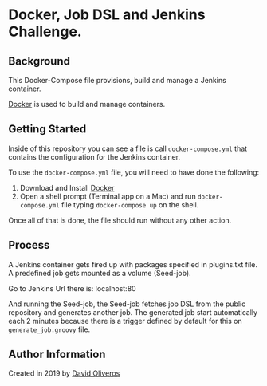 # Docker, Job DSL and Jenkins Challenge.
## Background

This Docker-Compose file provisions, build and manage a Jenkins container.

[Docker](https://www.docker.com/) is used to build and manage containers.

## Getting Started

Inside of this repository you can see a file is call `docker-compose.yml` that contains the configuration for the Jenkins container.

To use the `docker-compose.yml` file, you will need to have done the following:

  1. Download and Install [Docker](https://www.docker.com/)
  2. Open a shell prompt (Terminal app on a Mac) and run `docker-compose.yml` file typing `docker-compose up` on the shell.

  Once all of that is done, the file should run without any other action.

  ## Process

  A Jenkins container gets fired up with packages specified in plugins.txt file. A predefined job gets mounted as a volume (Seed-job).

  Go to Jenkins Url there is: localhost:80

  And running the Seed-job, the Seed-job fetches job DSL from the public repository and generates another job. The generated job start automatically each 2 minutes because there is a trigger defined by default for this on `generate_job.groovy` file.

  ## Author Information

  Created in 2019 by [David Oliveros](https://github.com/Daopz/)

